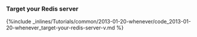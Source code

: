 <!-- post: -->


### Target your Redis server



{%include _inlines/Tutorials/common/2013-01-20-whenever/code_2013-01-20-whenever_target-your-redis-server-v.md %}




